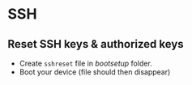 # SSH

## Reset SSH keys & authorized keys

- Create `sshreset` file in *bootsetup* folder.
- Boot your device (file should then disappear)
